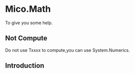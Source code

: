 ﻿# Mico.Math

To give you some help.

## Not Compute

Do not use Txxxx to compute,you can use System.Numerics.

## Introduction


